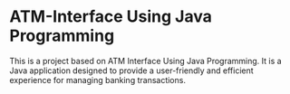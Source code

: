 # ATM-Interface Using Java Programming
This is a project based on ATM Interface Using Java Programming. It is a Java application designed to provide a user-friendly and efficient experience for managing banking transactions.
